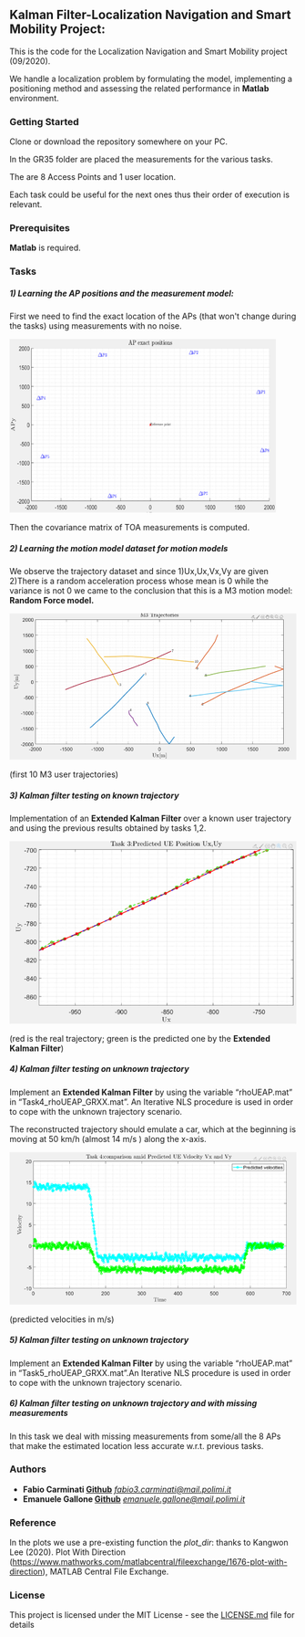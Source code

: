 ## Kalman Filter-Localization Navigation and Smart Mobility Project:

This is the code for the Localization Navigation and Smart Mobility project (09/2020).

We handle a localization problem by formulating the model, implementing a positioning method and assessing the related performance in **Matlab** environment.

### Getting Started

Clone or download the repository somewhere on your PC.

In the GR35 folder are placed the measurements for the various tasks.

The are 8 Access Points and 1 user location.

Each task could be useful for the next ones thus their order of execution is relevant. 

### Prerequisites

**Matlab** is required.

### Tasks

##### 1) Learning the AP positions and the measurement model:

First we need to find the exact location of the APs (that won't change during the tasks) using measurements with no noise.

<img src="\pictures\APs.png" alt="image-20201125173722812" style="zoom: 67%;" />

Then the covariance matrix of TOA measurements is computed.

##### 2) Learning the motion model dataset for motion models

 We observe the trajectory dataset and since
1)Ux,Ux,Vx,Vy are given
2)There is a random acceleration process whose mean is 0 while the variance is not 0  we came to the conclusion that this is a M3 motion model: **Random Force model.**

![alt text](pictures/trajectories.png?raw=true)

(first 10 M3 user trajectories)

##### 3) Kalman filter testing on known trajectory

Implementation of an **Extended Kalman Filter** over a known user trajectory and using the previous results obtained by tasks 1,2.

<img src="\pictures\EKF3.png" alt="image-20201125173722812" style="zoom: 67%;" />

(red is the real trajectory; green is the predicted one by the **Extended Kalman Filter**)

##### 4) Kalman filter testing on unknown trajectory

Implement an **Extended Kalman Filter** by using the variable “rhoUEAP.mat” in “Task4_rhoUEAP_GRXX.mat”. An Iterative NLS procedure is used in order to cope with the unknown trajectory scenario.

The reconstructed trajectory should emulate a car, which at the beginning is moving at 50 km/h (almost 14 m/s ) along the x-axis.

<img src="\pictures\velocities.png" alt="image-20201125173722812" style="zoom: 67%;" />

(predicted velocities in m/s)

##### 5) Kalman filter testing on unknown trajectory

Implement an **Extended Kalman Filter** by using the variable “rhoUEAP.mat” in “Task5_rhoUEAP_GRXX.mat”.An Iterative NLS procedure is used in order to cope with the unknown trajectory scenario.

##### 6) Kalman filter testing on unknown trajectory and with missing measurements

In this task we deal with missing measurements from some/all the 8 APs that make the estimated location less accurate w.r.t. previous tasks.

### Authors

- **Fabio Carminati [Github](https://github.com/fabiocarminati)** *[fabio3.carminati@mail.polimi.it](mailto:fabio3.carminati@mail.polimi.it)*
- **Emanuele Gallone [Github](https://github.com/EmanueleGallone/)** *[emanuele.gallone@mail.polimi.it](mailto:emanuele.gallone@mail.polimi.it)*

### Reference

In the plots we use a pre-existing function the *plot_dir*: thanks to Kangwon Lee (2020). Plot With Direction (https://www.mathworks.com/matlabcentral/fileexchange/1676-plot-with-direction), MATLAB Central File Exchange.

### License

This project is licensed under the MIT License - see the [LICENSE.md](https://github.com/fabiocarminati/Kalman_Filter_Project/blob/master/LICENSE.md) file for details

